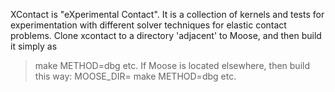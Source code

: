 XContact is "eXperimental Contact".
It is a collection of kernels and tests for experimentation with different solver techniques for elastic contact problems.
Clone xcontact to a directory 'adjacent' to Moose, and then build it simply as
>make METHOD=dbg
etc.
If Moose is located elsewhere, then build this way:
>MOOSE_DIR=<moose-dir> make METHOD=dbg
etc.